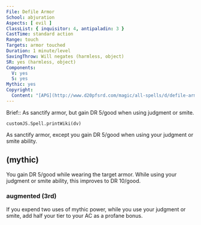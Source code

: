 ```yaml
---
File: Defile Armor
School: abjuration
Aspects: [ evil ]
ClassList: { inquisitor: 4, antipaladin: 3 }
CastTime: standard action
Range: touch
Targets: armor touched
Duration: 1 minute/level
SavingThrow: Will negates (harmless, object)
SR: yes (harmless, object)
Components:
  V: yes
  S: yes
Mythic: yes
Copyright:
  Content: "[APG](http://www.d20pfsrd.com/magic/all-spells/d/defile-armor)"
---
```

Brief:: As sanctify armor, but gain DR 5/good when using judgment or smite.

```dataviewjs
customJS.Spell.printWiki(dv)
```

As sanctify armor, except you gain DR 5/good when using your judgment or smite ability.


## (mythic)

You gain DR 5/good while wearing the target armor. While using your judgment or smite ability, this improves to DR 10/good.


### augmented (3rd)

If you expend two uses of mythic power, while you use your judgment or smite, add half your tier to your AC as a profane bonus.
